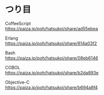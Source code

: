 つり目
======


CoffeeScript  
https://paiza.jp/poh/hatsukoi/share/ad55ebea  
  
  
Erlang  
https://paiza.jp/poh/hatsukoi/share/614a03f2  
  
  
Bash  
https://paiza.jp/poh/hatsukoi/share/08eb6146  
  
  
COBOL  
https://paiza.jp/poh/hatsukoi/share/b2da893e  
  
  
Objective-C  
https://paiza.jp/poh/hatsukoi/share/b694a8f4  
